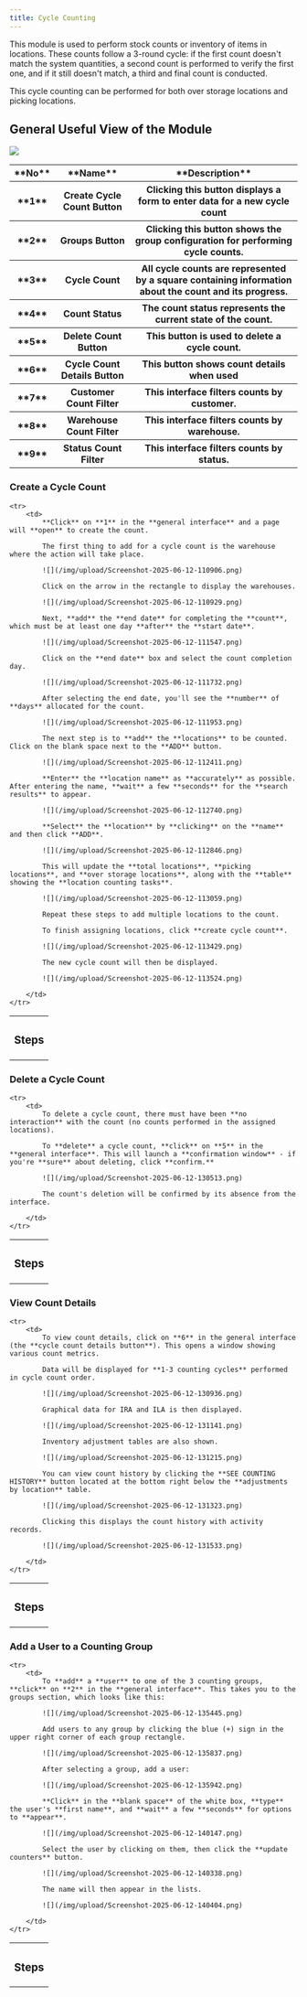 ```yaml
---
title: Cycle Counting
---
```


This module is used to perform stock counts or inventory of items in locations. These counts follow a 3-round cycle: if the first count doesn't match the system quantities, a second count is performed to verify the first one, and if it still doesn't match, a third and final count is conducted.

This cycle counting can be performed for both over storage locations and picking locations.

## General Useful View of the Module

![](/img/upload/Screenshot-2025-06-12-093305.png)

<table>
    <tr>
        <th>**No**</th>
        <th>**Name**</th>
        <th>**Description**</th>
    </tr>
    <tr>
        <th>**1**</th>
        <th>Create Cycle Count Button</th>
        <th>Clicking this button displays a form to enter data for a new cycle count</th>
    </tr>
    <tr>
        <th>**2**</th>
        <th>Groups Button</th>
        <th>Clicking this button shows the group configuration for performing cycle counts.</th>
    </tr>
    <tr>
        <th>**3**</th>
        <th>Cycle Count</th>
        <th>All cycle counts are represented by a square containing information about the count and its progress.</th>
    </tr>
    <tr>
        <th>**4**</th>
        <th>Count Status</th>
        <th>The count status represents the current state of the count.</th>
    </tr>
    <tr>
        <th>**5**</th>
        <th>Delete Count Button</th>
        <th>This button is used to delete a cycle count.</th>
    </tr>
    <tr>
        <th>**6**</th>
        <th>Cycle Count Details Button</th>
        <th>This button shows count details when used</th>
    </tr>
    <tr>
        <th>**7**</th>
        <th>Customer Count Filter</th>
        <th>This interface filters counts by customer.</th>
    </tr>
    <tr>
        <th>**8**</th>
        <th>Warehouse Count Filter</th>
        <th>This interface filters counts by warehouse.</th>
    </tr>
    <tr>
        <th>**9**</th>
        <th>Status Count Filter</th>
        <th>This interface filters counts by status.</th>
    </tr>
</table>

### Create a Cycle Count

<table>
    <tr>
        <th><h3>Steps</h3></th>
    </tr>

    <tr>
        <td>                        
            **Click** on **1** in the **general interface** and a page will **open** to create the count.

            The first thing to add for a cycle count is the warehouse where the action will take place.

            ![](/img/upload/Screenshot-2025-06-12-110906.png)

            Click on the arrow in the rectangle to display the warehouses.

            ![](/img/upload/Screenshot-2025-06-12-110929.png)

            Next, **add** the **end date** for completing the **count**, which must be at least one day **after** the **start date**.

            ![](/img/upload/Screenshot-2025-06-12-111547.png)

            Click on the **end date** box and select the count completion day.

            ![](/img/upload/Screenshot-2025-06-12-111732.png)

            After selecting the end date, you'll see the **number** of **days** allocated for the count.

            ![](/img/upload/Screenshot-2025-06-12-111953.png)

            The next step is to **add** the **locations** to be counted. Click on the blank space next to the **ADD** button.
            
            ![](/img/upload/Screenshot-2025-06-12-112411.png)

            **Enter** the **location name** as **accurately** as possible. After entering the name, **wait** a few **seconds** for the **search results** to appear.

            ![](/img/upload/Screenshot-2025-06-12-112740.png)

            **Select** the **location** by **clicking** on the **name** and then click **ADD**.

            ![](/img/upload/Screenshot-2025-06-12-112846.png)

            This will update the **total locations**, **picking locations**, and **over storage locations**, along with the **table** showing the **location counting tasks**.

            ![](/img/upload/Screenshot-2025-06-12-113059.png)

            Repeat these steps to add multiple locations to the count.

            To finish assigning locations, click **create cycle count**.

            ![](/img/upload/Screenshot-2025-06-12-113429.png)

            The new cycle count will then be displayed.

            ![](/img/upload/Screenshot-2025-06-12-113524.png)

        </td>
    </tr>
</table>


### Delete a Cycle Count

<table>
    <tr>
        <th><h3>Steps</h3></th>
    </tr>

    <tr>
        <td>                        
            To delete a cycle count, there must have been **no interaction** with the count (no counts performed in the assigned locations).

            To **delete** a cycle count, **click** on **5** in the **general interface**. This will launch a **confirmation window** - if you're **sure** about deleting, click **confirm.**

            ![](/img/upload/Screenshot-2025-06-12-130513.png)

            The count's deletion will be confirmed by its absence from the interface.

        </td>
    </tr>
</table>


### View Count Details

<table>
    <tr>
        <th><h3>Steps</h3></th>
    </tr>

    <tr>
        <td>                        
            To view count details, click on **6** in the general interface (the **cycle count details button**). This opens a window showing various count metrics.

            Data will be displayed for **1-3 counting cycles** performed in cycle count order.

            ![](/img/upload/Screenshot-2025-06-12-130936.png)

            Graphical data for IRA and ILA is then displayed.

            ![](/img/upload/Screenshot-2025-06-12-131141.png)

            Inventory adjustment tables are also shown.

            ![](/img/upload/Screenshot-2025-06-12-131215.png)

            You can view count history by clicking the **SEE COUNTING HISTORY** button located at the bottom right below the **adjustments by location** table.

            ![](/img/upload/Screenshot-2025-06-12-131323.png)

            Clicking this displays the count history with activity records.

            ![](/img/upload/Screenshot-2025-06-12-131533.png)

        </td>
    </tr>
</table>

### Add a User to a Counting Group

<table>
    <tr>
        <th><h3>Steps</h3></th>
    </tr>

    <tr>
        <td>                 
            To **add** a **user** to one of the 3 counting groups, **click** on **2** in the **general interface**. This takes you to the groups section, which looks like this:

            ![](/img/upload/Screenshot-2025-06-12-135445.png)

            Add users to any group by clicking the blue (+) sign in the upper right corner of each group rectangle.

            ![](/img/upload/Screenshot-2025-06-12-135837.png)

            After selecting a group, add a user:

            ![](/img/upload/Screenshot-2025-06-12-135942.png)

            **Click** in the **blank space** of the white box, **type** the user's **first name**, and **wait** a few **seconds** for options to **appear**.

            ![](/img/upload/Screenshot-2025-06-12-140147.png)

            Select the user by clicking on them, then click the **update counters** button.

            ![](/img/upload/Screenshot-2025-06-12-140338.png)

            The name will then appear in the lists.
            
            ![](/img/upload/Screenshot-2025-06-12-140404.png)

        </td>
    </tr>
</table>